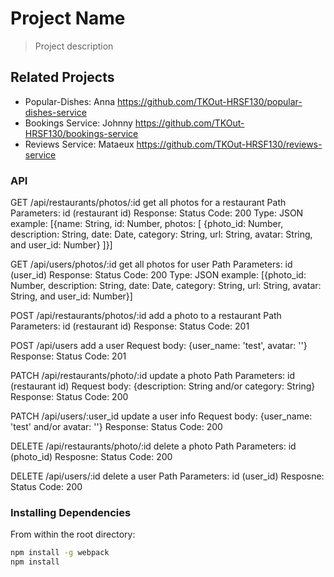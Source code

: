 # Project Name

> Project description

## Related Projects

  - Popular-Dishes: Anna https://github.com/TKOut-HRSF130/popular-dishes-service
  - Bookings Service: Johnny https://github.com/TKOut-HRSF130/bookings-service
  - Reviews Service: Mataeux https://github.com/TKOut-HRSF130/reviews-service


### API
GET /api/restaurants/photos/:id   get all photos for a restaurant
Path Parameters: id (restaurant id)
Response:
Status Code: 200
Type: JSON
example: [{name: String, id: Number, photos: [ {photo_id: Number, description: String, date: Date, category: String, url: String, avatar: String, and user_id: Number} ]}]

GET /api/users/photos/:id  get all photos for user
Path Parameters: id (user_id)
Response:
Status Code: 200
Type: JSON
example:  [{photo_id: Number, description: String, date: Date, category: String, url: String, avatar: String, and user_id: Number}]


POST /api/restaurants/photos/:id   add a photo to a restaurant
Path Parameters: id (restaurant id)
Response:
Status Code: 201

POST /api/users  add a user
Request body: {user_name: 'test', avatar: ''}
Response:
Status Code: 201

PATCH /api/restaurants/photo/:id  update a photo
Path Parameters: id (restaurant id)
Request body: {description: String and/or category: String}
Response:
Status Code: 200

PATCH /api/users/:user_id  update a user info
Request body: {user_name: 'test' and/or avatar: ''}
Response:
Status Code: 200

DELETE /api/restaurants/photo/:id  delete a photo
Path Parameters: id (photo_id)
Resposne:
Status Code: 200

DELETE /api/users/:id  delete a user
Path Parameters: id (user_id)
Resposne:
Status Code: 200


### Installing Dependencies

From within the root directory:

```sh
npm install -g webpack
npm install
```

